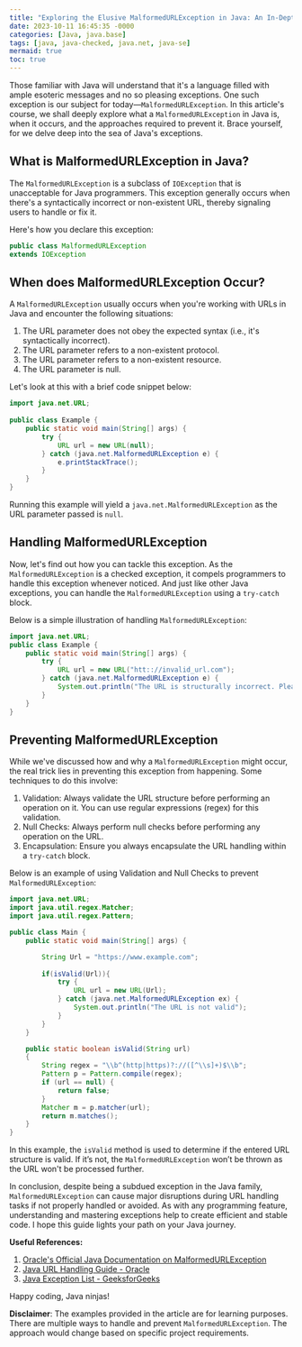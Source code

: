 ```yaml
---
title: "Exploring the Elusive MalformedURLException in Java: An In-Depth Guide"
date: 2023-10-11 16:45:35 -0000
categories: [Java, java.base]
tags: [java, java-checked, java.net, java-se]
mermaid: true
toc: true
---
```



Those familiar with Java will understand that it's a language filled with ample esoteric messages and no so pleasing exceptions. One such exception is our subject for today—`MalformedURLException`. In this article's course, we shall deeply explore what a `MalformedURLException` in Java is, when it occurs, and the approaches required to prevent it. Brace yourself, for we delve deep into the sea of Java's exceptions.

## What is MalformedURLException in Java?

The `MalformedURLException` is a subclass of `IOException` that is unacceptable for Java programmers. This exception generally occurs when there's a syntactically incorrect or non-existent URL, thereby signaling users to handle or fix it.

Here's how you declare this exception:

```java
public class MalformedURLException
extends IOException
```

## When does MalformedURLException Occur?

A `MalformedURLException` usually occurs when you're working with URLs in Java and encounter the following situations:

1. The URL parameter does not obey the expected syntax (i.e., it's syntactically incorrect).
2. The URL parameter refers to a non-existent protocol.
3. The URL parameter refers to a non-existent resource.
4. The URL parameter is null.

Let's look at this with a brief code snippet below:

```java
import java.net.URL;
 
public class Example {
    public static void main(String[] args) {
        try {
            URL url = new URL(null);
        } catch (java.net.MalformedURLException e) {
            e.printStackTrace();
        }
    }
}
```

Running this example will yield a `java.net.MalformedURLException` as the URL parameter passed is `null`.

## Handling MalformedURLException

Now, let's find out how you can tackle this exception. As the `MalformedURLException` is a checked exception, it compels programmers to handle this exception whenever noticed. And just like other Java exceptions, you can handle the `MalformedURLException` using a `try-catch` block.

Below is a simple illustration of handling `MalformedURLException`:

```java
import java.net.URL;
public class Example {
    public static void main(String[] args) {
        try {
            URL url = new URL("htt:://invalid_url.com");
        } catch (java.net.MalformedURLException e) {
            System.out.println("The URL is structurally incorrect. Please fix it.");
        }
    }
}
```

## Preventing MalformedURLException

While we've discussed how and why a `MalformedURLException` might occur, the real trick lies in preventing this exception from happening. Some techniques to do this involve:

1. Validation: Always validate the URL structure before performing an operation on it. You can use regular expressions (regex) for this validation.
2. Null Checks: Always perform null checks before performing any operation on the URL.
3. Encapsulation: Ensure you always encapsulate the URL handling within a `try-catch` block.

Below is an example of using Validation and Null Checks to prevent `MalformedURLException`:

```java
import java.net.URL;
import java.util.regex.Matcher;
import java.util.regex.Pattern;

public class Main {
    public static void main(String[] args) {

        String Url = "https://www.example.com";
        
        if(isValid(Url)){
            try {
                URL url = new URL(Url);
            } catch (java.net.MalformedURLException ex) {
                System.out.println("The URL is not valid");
            }
        }
    }

    public static boolean isValid(String url) 
    { 
        String regex = "\\b^(http|https)?://([^\\s]+)$\\b";
        Pattern p = Pattern.compile(regex); 
        if (url == null) { 
            return false; 
        } 
        Matcher m = p.matcher(url); 
        return m.matches(); 
    } 
}
```

In this example, the `isValid` method is used to determine if the entered URL structure is valid. If it’s not, the `MalformedURLException` won’t be thrown as the URL won't be processed further.

In conclusion, despite being a subdued exception in the Java family, `MalformedURLException` can cause major disruptions during URL handling tasks if not properly handled or avoided. As with any programming feature, understanding and mastering exceptions help to create efficient and stable code. I hope this guide lights your path on your Java journey.

**Useful References:** 

1. [Oracle's Official Java Documentation on MalformedURLException](https://docs.oracle.com/javase/7/docs/api/java/net/MalformedURLException.html)
2. [Java URL Handling Guide - Oracle](https://www.oracle.com/java/technologies/javase-documentation.html)
3. [Java Exception List - GeeksforGeeks](https://www.geeksforgeeks.org/checked-vs-unchecked-exceptions-in-java/)

Happy coding, Java ninjas!

**Disclaimer**: The examples provided in the article are for learning purposes. There are multiple ways to handle and prevent `MalformedURLException`. The approach would change based on specific project requirements.